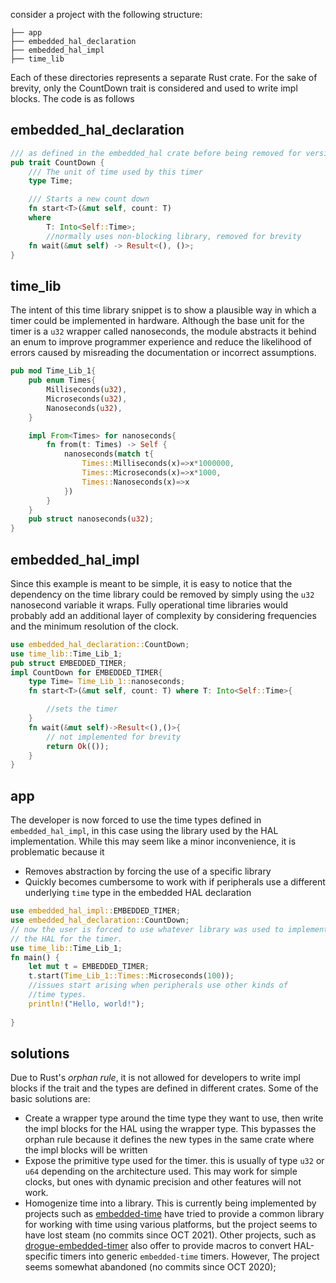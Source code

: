 consider a project with the following structure:
```shell
├── app
├── embedded_hal_declaration
├── embedded_hal_impl
├── time_lib
```
Each of these directories represents a separate Rust crate. For the sake of brevity, only the CountDown trait is considered and used to write impl blocks. The code is as follows
## embedded_hal_declaration
```rust
/// as defined in the embedded_hal crate before being removed for version 1.0.0
pub trait CountDown {
    /// The unit of time used by this timer
    type Time;

    /// Starts a new count down
    fn start<T>(&mut self, count: T)
    where
        T: Into<Self::Time>;
        //normally uses non-blocking library, removed for brevity
    fn wait(&mut self) -> Result<(), ()>;
}

```

## time_lib
The intent of this time library snippet is to show a plausible way in which a timer could be implemented in hardware. Although the base unit for the timer is a `u32` wrapper called nanoseconds, the module abstracts it behind an enum to improve programmer experience and reduce the likelihood of errors caused by misreading the documentation or incorrect assumptions. 
```rust
pub mod Time_Lib_1{
    pub enum Times{
        Milliseconds(u32),
        Microseconds(u32),
        Nanoseconds(u32),
    }

    impl From<Times> for nanoseconds{
        fn from(t: Times) -> Self {
            nanoseconds(match t{
                Times::Milliseconds(x)=>x*1000000,
                Times::Microseconds(x)=>x*1000,
                Times::Nanoseconds(x)=>x
            })
        }
    }
    pub struct nanoseconds(u32);
}
```

## embedded_hal_impl
Since this example is meant to be simple, it is easy to notice that the dependency on the time library could be removed by simply using the `u32` nanosecond variable it wraps. Fully operational time libraries would probably add an additional layer of complexity by considering frequencies and the minimum resolution of the clock.
```rust
use embedded_hal_declaration::CountDown;
use time_lib::Time_Lib_1;
pub struct EMBEDDED_TIMER;
impl CountDown for EMBEDDED_TIMER{
    type Time= Time_Lib_1::nanoseconds;
    fn start<T>(&mut self, count: T) where T: Into<Self::Time>{

        //sets the timer
    }
    fn wait(&mut self)->Result<(),()>{
        // not implemented for brevity
        return Ok(());
    }
}
```
## app
The developer is now forced to use the time types defined in `embedded_hal_impl`, in this case using the library used by the HAL implementation. While this may seem like a minor inconvenience, it is problematic because it
-  Removes abstraction by forcing the use of a specific library
-  Quickly becomes cumbersome to work with if peripherals use a different underlying `time` type in the embedded HAL declaration
```rust
use embedded_hal_impl::EMBEDDED_TIMER;
use embedded_hal_declaration::CountDown;
// now the user is forced to use whatever library was used to implement
// the HAL for the timer.
use time_lib::Time_Lib_1;
fn main() {
    let mut t = EMBEDDED_TIMER;
    t.start(Time_Lib_1::Times::Microseconds(100));
    //issues start arising when peripherals use other kinds of 
    //time types.
    println!("Hello, world!");
    
}
```
## solutions
Due to Rust's *orphan rule*, it is not allowed for developers to write impl blocks if the trait and the types are defined in different crates. Some of the basic solutions are:
-  Create a wrapper type around the time type they want to use, then write the impl blocks for the HAL using the wrapper type. This bypasses the orphan rule because it defines the new types in the same crate where the impl blocks will be written
-  Expose the primitive type used for the timer. this is usually of type `u32` or `u64` depending on the architecture used. This may work for simple clocks, but ones with dynamic precision and other features will not work.
-  Homogenize time into a library. This is currently being implemented by projects such as [embedded-time](https://github.com/FluenTech/embedded-time) have tried to provide a common library for working with time using various platforms, but the project seems to have lost steam (no commits since  OCT 2021). Other projects, such as [drogue-embedded-timer](https://github.com/drogue-iot/drogue-embedded-timer) also offer to provide macros to convert HAL-specific timers into generic `embedded-time` timers. However, The project seems somewhat abandoned (no commits since OCT 2020);